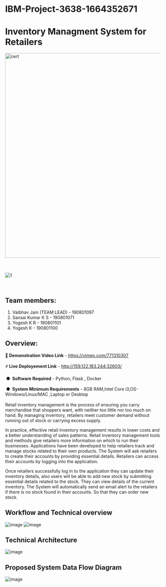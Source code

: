 # IBM-Project-3638-1664352671
# Inventory Managment System for Retailers
<a href="https://courses.ictacademy.skillsnetwork.site/certificates/06a35b59f5d84a808474b7a43d3f755c"><img width="664" alt="cert" src="https://user-images.githubusercontent.com/82175956/231721594-e7a95265-61c2-48f4-893c-031e577a30a9.png"></a>

<br><br>
![1](https://user-images.githubusercontent.com/82175956/225970314-f3dd8e2d-5d3d-4829-bb48-1dc08e2fd7d3.jpg)

<br>

## Team members:
<ol>
<li>Vaibhav Jain (TEAM LEAD)  - 190801097
<li>Sansai Kumar K S     - 190801071
<li>Yogesh K R - 190801101
<li>Yogesh K    - 190801100
</ol>

## Overview:
<b>🎥 Demonstration Video Link</b> -  https://vimeo.com/771310307<br><br>
<b>⚡ Live Deployement Link</b> - http://159.122.183.244:32603/<br><br>
<b>‎ ●‎ ‎ Software Required</b> - Python, Flask , Docker<br><br>
<b>‎ ●‎ ‎ System Minimum Requirements</b> - 8GB RAM,Intel Core i3,OS-Windows/Linux/MAC ,Laptop or Desktop<br><br>
Retail inventory management is the process of ensuring you carry merchandise that shoppers want, with neither too little nor too much on hand. By managing inventory, retailers meet customer demand without running out of stock or carrying excess supply.

In practice, effective retail inventory management results in lower costs and a better understanding of sales patterns. Retail inventory management tools and methods give retailers more information on which to run their businesses. Applications have been developed to help retailers track and manage stocks related to their own products. The System will ask retailers to create their accounts by providing essential details. Retailers can access their accounts by logging into the application.

Once retailers successfully log in to the application they can update their inventory details, also users will be able to add new stock by submitting essential details related to the stock. They can view details of the current inventory. The System will automatically send an email alert to the retailers if there is no stock found in their accounts. So that they can order new stock.

## Workflow and Technical overview

![image](https://user-images.githubusercontent.com/113575444/201771505-bcb995f2-8462-4452-9027-b4345c652176.png)
![image](https://user-images.githubusercontent.com/113575444/201771529-45b32672-6ce7-447e-b7c3-dd06b1a7ef85.png)


## Technical Architecture
![image](https://user-images.githubusercontent.com/66524865/190607263-e79215b0-7a7c-4476-84d7-239369d92b4d.png)

## Proposed System Data Flow Diagram
![image](https://user-images.githubusercontent.com/66524865/201616028-aa550c83-b69d-4ad4-b6a6-af2381b08bea.png)




